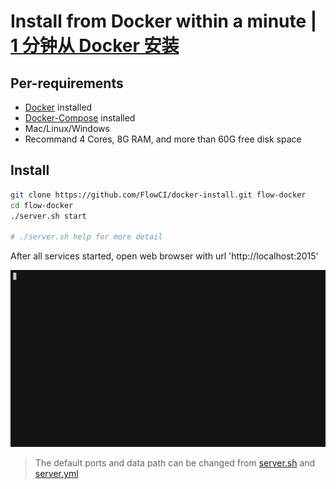 # Install from Docker within a minute | [1 分钟从 Docker 安装](./README_CN.md)

## Per-requirements

- [Docker](https://docs.docker.com/install/) installed
- [Docker-Compose](https://docs.docker.com/compose/install/) installed
- Mac/Linux/Windows
- Recommand 4 Cores, 8G RAM, and more than 60G free disk space

## Install

```bash
git clone https://github.com/FlowCI/docker-install.git flow-docker
cd flow-docker
./server.sh start

# ./server.sh help for more detail
```

After all services started, open web browser with url 'http://localhost:2015'

![start](https://github.com/FlowCI/docs/raw/master/_images/start_server.gif)

> The default ports and data path can be changed from [server.sh](./server.sh) and [server.yml](./server.yml)
